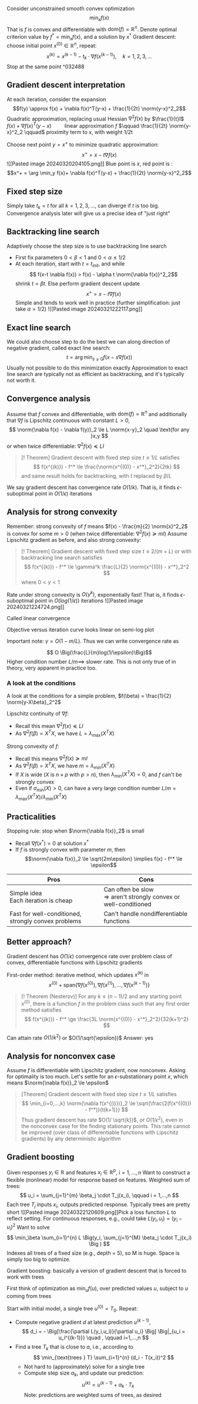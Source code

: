 Consider unconstrained smooth convex optimization
$$ \min_x f(x)$$
That is $f$ is convex and differentiable with $\text{dom}(f) = \mathbb R^n$. Denote optimal criterion value by $f^* = \min_x f(x)$, and a solution by $x^*$
Gradient descent: choose initial point $x^{(0)} \in \mathbb R^n$, repeat:
$$x^{(k)} = x^{(k-1)} - t_k \cdot\nabla f(x^{(k-1)}), \quad k=1,2,3,...$$
Stop at the same point ^032488

## Gradient descent interpretation
At each iteration, consider the expansion
$$f(y) \approx f(x) + \nabla f(x)^T(y-x) + \frac{1}{2t} \norm{y-x}^2_2$$
Quadratic approximation, replacing usual Hessian $\nabla ^2 f(x)$ by $\frac{1}{t}I$ 
$f(x) + \nabla f(x)^T(y-x) \qquad$ linear approximation $f$ 
$\qquad \frac{1}{2t} \norm{y-x}^2_2 \qquad$ proximity term to $x$, with weight 1/2t

Choose next point $y = x^+$ to minimize quadratic approximation:
$$x^+ = x - t \nabla f(x)$$
![[Pasted image 20240320204105.png]]
Blue point is $x$, red point is :
$$x^+ = \arg \min_y f(x)+ \nabla f(x)^T(y-x) + \frac{1}{2t} \norm{y-x}^2_2$$
## Fixed step size
Simply take $t_k = t$ for all $k = 1,2,3,...$, can diverge if $t$ is too big.
Convergence analysis later will give us a precise idea of "just right"

## Backtracking line search
Adaptively choose the step size is to use backtracking line search
* First fix parameters $0 < \beta <1$ and $0 < \alpha \le 1/2$ 
* At each iteration, start with $t= t_{init}$, and while $$ f(x-t \nabla f(x)) > f(x) - \alpha t \norm{\nabla f(x)}^2_2$$ shrink $t = \beta t$. Else perform gradient descent update $$x^+ = x - t \nabla f(x)$$
Simple and tends to work well in practice (further simplification: just take $\alpha = 1/2$) 
![[Pasted image 20240321222117.png]]

## Exact line search

We could also choose step to do the best we can along direction of negative gradient, called exact line search:
$$
t = \arg \min_{s\ge 0}
 f(x-s\nabla f(x))$$
 Usually not possible to do this minimization exactly
 Approximation to exact line search are typically not as efficient as backtracking, and it's typically not worth it.
## Convergence analysis
Assume that $f$ convex and differentiable, with $\text{dom}(f) = \mathbb R^n$ and additionally that $\nabla f$ is Lipschitz continuous with constant $L>0$,
$$
\norm{\nabla f(x) - \nabla f(y)}_2 \le L \norm{x-y}_2 \quad \text{for any }x,y
$$
or when twice differentiable: $\nabla^2 f(x) \preceq LI$  
> [! Theorem]
> Gradient descent with fixed step size $t \le 1/L$ satisfies
> $$
> f(x^{(k)}) - f^* \le \frac{\norm{x^{(0)} - x^*}_2^2}{2tk}
> $$
> and same result holds for backtracking, with $t$ replaced by $\beta / L$

We say gradient descent has convergence rate $O(1/k)$. That is, it finds $\epsilon$-suboptimal point in $O(1/\epsilon)$ iterations

## Analysis for strong convexity
Remember: strong convexity of $f$ means $f(x) - \frac{m}{2} \norm{x}^2_2$ is convex for some $m>0$ (when twice differentiable: $\nabla ^2 f(x) \succeq mI$) 
Assume Lipschitz gradient as before, and also strong convexity:

> [! Theorem]
> Gradient descent with fixed step size $t\le 2/(m+L)$ or with backtracking line search satisfies
> $$
> f(x^{(k)}) - f^* \le \gamma^k \frac{L}{2} \norm{x^{(0)} - x^*}_2^2
> $$
> where $0<\gamma<1$

Rate under strong convexity is $O(\gamma ^k)$, exponentially fast! That is, it finds $\epsilon$-suboptimal point in $O\Big(log(1/ \epsilon)\Big)$ iterations 
![[Pasted image 20240321224724.png]]

Called linear convergence

Objective versus iteration curve looks linear on semi-log plot


Important note: $\gamma = O(1-m/L)$. Thus we can write convergence rate as

$$ O \Big(\frac{L}{m}log(1/\epsilon)\Big)$$
Higher condition number $L/m \implies$ slower rate. This is not only true of in theory, very apparent in practice too.

### A look at the conditions

A look at the conditions for a simple problem, $f(\beta) = \frac{1}{2} \norm{y-X\beta}_2^2$

Lipschitz continuity of $\nabla f$:
* Recall this mean $\nabla^2 f(x) \preceq LI$
* As $\nabla^2 f(\beta) = X^T X$, we have $L = \lambda_{\max} (X^TX)$

Strong convexity of $f$:
* Recall this means $\nabla^2 f(x) \succeq mI$
* As $\nabla^2 f(\beta) = X^TX$, we have $m=\lambda_{\min}(X^TX)$
* If $X$ is wide ($X$ is $n \times p$ with $p>n$), then $\lambda_{\min}(X^TX) = 0$, and $f$ can't be strongly convex
* Even if $\sigma_\min(X) > 0$, can have a very large condition number $L/m = \lambda_\max(X^TX)/\lambda_\min(X^TX)$ 

## Practicalities
Stopping rule: stop when $\norm{\nabla f(x)}_2$ is small
* Recall $\nabla f(x^*) = 0$ at solution $x^*$
* If $f$ is strongly convex with parameter $m$, then $$\norm{\nabla f(x)}_2 \le \sqrt{2m\epsilon} \implies f(x) - f^* \le \epsilon$$

| Pros                                                | Cons                                                                |
| --------------------------------------------------- | ------------------------------------------------------------------- |
| Simple idea<br>Each iteration is cheap              | Can often be slow <br>=> aren't strongly convex or well-conditioned |
| Fast for well-conditioned, strongly convex problems | Can't handle nondifferentiable functions                            |

## Better approach?
Gradient descent has $O(1/\epsilon)$ convergence rate over problem class of convex, differentiable functions with Lipschitz gradients

First-order method: iterative method, which updates $x^{(k)}$ in
$$x^{(0)} + \text{span} \{\nabla f(x^{(0)}), \nabla f(x^{(1)}), ..., \nabla f(x^{(k-1)})\}$$

> [! Theorem (Nesterov)]
> For any $k \le (n-1)/2$ and any starting point $x^{(0)}$, there is a function $f$ in the problem class such that any first order method satisfies
> $$
> f(x^{(k)}) - f^* \ge \frac{3L \norm{x^{(0)} - x^*}_2^2}{32(k+1)^2}
> $$

Can attain rate $O(1/k^2)$ or $O(1/\sqrt{\epsilon})$ Answer: yes 

## Analysis for nonconvex case
Assume $f$ is differentiable with Lipschitz gradient, now nonconvex. 
Asking for optimality is too much. Let's settle for an $\epsilon$-substationary point $x$, which means $\norm{\nabla f(x)}_2 \le \epsilon$ 

> [Theorem]
> Gradient descent with fixed step size $t \le 1/L$ satisfies
> $$
\min_{i=0,...,k} \norm{\nabla f(x^{(i)})}_2 \le \sqrt{\frac{2(f(x^{(0)}) - f^*)}{t(k+1)}}
$$
Thus gradient descent has rate $O(1/ \sqrt{k})$, or $O(1/ \epsilon^2)$, even in the nonconvex case for the finding stationary points.
This rate cannot be improved (over class of differentiable functions with Lipschitz gradients) by any deterministic algorithm

## Gradient boosting
Given responses $y_i \in \mathbb R$ and features $x_i \in \mathbb R^p$, $i=1,...,n$
Want to construct a flexible (nonlinear) model for response based on features. Weighted sum of trees:
$$
u_i = \sum_{j=1}^{m} \beta_j \cdot T_j(x_i), \qquad i = 1,...,n
$$
Each tree $T_j$ inputs $x_i$, outputs predicted response. Typically trees are pretty short
![[Pasted image 20240322120609.png]]Pick a loss function $L$ to reflect setting. For continuous responses, e.g., could take $L(y_i,u_i) = (y_i-u_i)^2$
Want to solve
$$
\min_\beta \sum_{i=1}^{n} L \Big(y_i, \sum_{j=1}^{M} \beta_j \cdot T_j(x_i) \Big )
$$
Indexes all trees of a fixed size (e.g., depth = 5), so M is huge. Space is simply too big to optimize.

Gradient boosting: basically a version of gradient descent that is forced to work with trees

First think of optimization as $\min_u f(u)$, over predicted values $u$, subject to $u$ coming from trees

Start with initial model, a single tree $u^{(0)} = T_0$. Repeat:
* Compute negative gradient $d$ at latest prediction $u^{(k-1)}$, $$
d_i = - \Big[\frac{\partial L(y_i,u_i)}{\partial u_i} \Big] \Big|_{u_i = u_i^{(k-1)}} \quad , \qquad i=1,...,n
$$
* Find a tree $T_k$ that is close to $a$, i.e., according to $$
\min_{\text{trees } T} \sum_{i=1}^{n} (d_i - T(x_i))^2
  $$
  * Not hard to (approximately) solve for a single tree
  * Compute step size $\alpha_k$, and update our prediction: $$u^{(k)} = u^{(k-1)} + \alpha_k \cdot T_k$$
  Note: predictions are weighted sums of trees, as desired